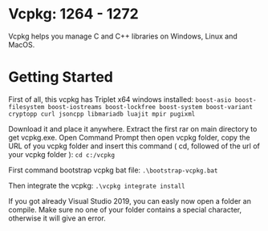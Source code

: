 # Vcpkg: 1264 - 1272


Vcpkg helps you manage C and C++ libraries on Windows, Linux and MacOS.


# Getting Started

First of all, this vcpkg has Triplet x64 windows installed:
```boost-asio boost-filesystem boost-iostreams boost-lockfree boost-system boost-variant cryptopp curl jsoncpp libmariadb luajit mpir pugixml```

Download it and place it anywhere.
Extract the first rar on main directory to get vcpkg.exe.
Open Command Prompt then open vcpkg folder, copy the URL of you vcpkg folder and insert this command ( cd, followed of the url of your vcpkg folder ):
```cd c:/vcpkg```

First command bootstrap vcpkg bat file:
```.\bootstrap-vcpkg.bat```

Then integrate the vcpkg:
```.\vcpkg integrate install```

If you got already Visual Studio 2019, you can easly now open a folder an compile.
Make sure no one of your folder contains a special character, otherwise it will give an error.